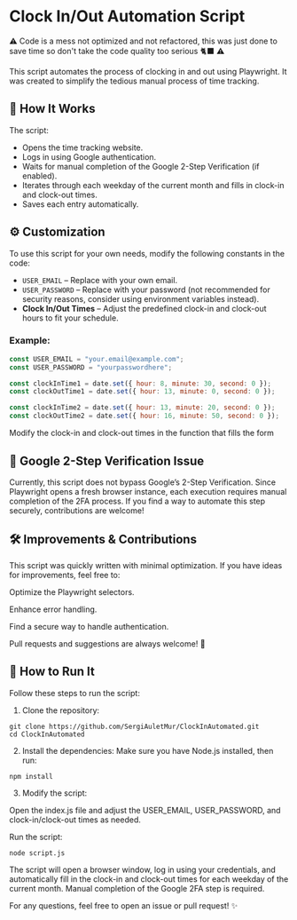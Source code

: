 # Clock In/Out Automation Script
⚠️ Code is a mess not optimized and not refactored, this was just done to save time so don't take the code quality too serious 🐈‍⬛ ⚠️

This script automates the process of clocking in and out using Playwright. It was created to simplify the tedious manual process of time tracking.

## 🚀 How It Works

The script:

- Opens the time tracking website.
- Logs in using Google authentication.
- Waits for manual completion of the Google 2-Step Verification (if enabled).
- Iterates through each weekday of the current month and fills in clock-in and clock-out times.
- Saves each entry automatically.

## ⚙️ Customization

To use this script for your own needs, modify the following constants in the code:

- `USER_EMAIL` – Replace with your own email.
- `USER_PASSWORD` – Replace with your password (not recommended for security reasons, consider using environment variables instead).
- **Clock In/Out Times** – Adjust the predefined clock-in and clock-out hours to fit your schedule.

### Example:

```js
const USER_EMAIL = "your.email@example.com";
const USER_PASSWORD = "yourpasswordhere";

const clockInTime1 = date.set({ hour: 8, minute: 30, second: 0 });
const clockOutTime1 = date.set({ hour: 13, minute: 0, second: 0 });

const clockInTime2 = date.set({ hour: 13, minute: 20, second: 0 });
const clockOutTime2 = date.set({ hour: 16, minute: 50, second: 0 });
```
Modify the clock-in and clock-out times in the function that fills the form

## 🔐 Google 2-Step Verification Issue
Currently, this script does not bypass Google’s 2-Step Verification. Since Playwright opens a fresh browser instance, each execution requires manual completion of the 2FA process. If you find a way to automate this step securely, contributions are welcome!

## 🛠️ Improvements & Contributions
This script was quickly written with minimal optimization. If you have ideas for improvements, feel free to:

Optimize the Playwright selectors.

Enhance error handling.

Find a secure way to handle authentication.

Pull requests and suggestions are always welcome! 🚀

## 📝 How to Run It
Follow these steps to run the script:

1. Clone the repository:

```
git clone https://github.com/SergiAuletMur/ClockInAutomated.git
cd ClockInAutomated
```

2. Install the dependencies:
Make sure you have Node.js installed, then run:

```
npm install
```

3. Modify the script:

Open the index.js file and adjust the USER_EMAIL, USER_PASSWORD, and clock-in/clock-out times as needed.

Run the script:
````
node script.js
````

The script will open a browser window, log in using your credentials, and automatically fill in the clock-in and clock-out times for each weekday of the current month. Manual completion of the Google 2FA step is required.

For any questions, feel free to open an issue or pull request! ✨
